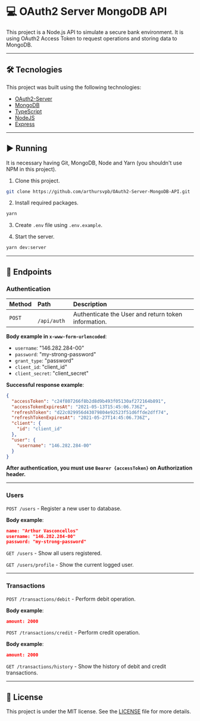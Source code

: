 # 💻 OAuth2 Server MongoDB API

This project is a Node.js API to simulate a secure bank environment. It is using OAuth2 Access Token to request operations and storing data to MongoDB.

<hr>

## 🛠️ Tecnologies

This project was built using the following technologies:

- [OAuth2-Server](https://github.com/oauthjs/node-oauth2-server)
- [MongoDB](https://mongodb.com/)
- [TypeScript](https://www.typescriptlang.org/)
- [NodeJS](https://nodejs.org/en/)
- [Express](https://expressjs.com/)

<hr>

## ▶️ Running

It is necessary having Git, MongoDB, Node and Yarn (you shouldn't use NPM in this project).

1. Clone this project.

```sh
git clone https://github.com/arthursvpb/OAuth2-Server-MongoDB-API.git
```

2. Install required packages.

```sh
yarn
```

3. Create `.env` file using `.env.example`.

4. Start the server.

```sh
yarn dev:server
```

<hr>

## 🏁 Endpoints

### Authentication

| Method | Path         | Description                                         |
| :----- | :----------- | :-------------------------------------------------- |
| `POST` | ` /api/auth` | Authenticate the User and return token information. |

**Body example in `x-www-form-urlencoded`**:

- `username`: "146.282.284-00"
- `password`: "my-strong-password"
- `grant_type`: "password"
- `client_id`: "client_id"
- `client_secret`: "client_secret"

**Successful response example**:

```json
{
  "accessToken": "c24f807266f8b2d8d9b493f05130af272164b891",
  "accessTokenExpiresAt": "2021-05-13T15:45:06.736Z",
  "refreshToken": "d22c029956d43079804e92523f51d6ffde2dff74",
  "refreshTokenExpiresAt": "2021-05-27T14:45:06.736Z",
  "client": {
    "id": "client_id"
  },
  "user": {
    "username": "146.282.284-00"
  }
}
```

**After authentication, you must use `Bearer {accessToken}` on Authorization header.**

<hr>

### Users

`POST /users` - Register a new user to database.

**Body example**:

```json
name: "Arthur Vasconcellos"
username: "146.282.284-00"
password: "my-strong-password"
```

`GET /users` - Show all users registered.

`GET /users/profile` - Show the current logged user.

<hr>

### Transactions

`POST /transactions/debit` - Perform debit operation.

**Body example**:

```json
amount: 2000
```

`POST /transactions/credit` - Perform credit operation.

**Body example**:

```json
amount: 2000
```

`GET /transactions/history` - Show the history of debit and credit transactions.

<hr>

## 📝 License

This project is under the MIT license. See the [LICENSE](LICENSE.md) file for more details.
